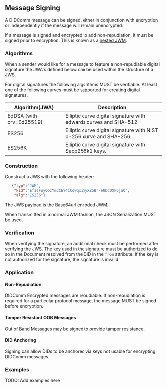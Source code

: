 ## Message Signing

A DIDComm message can be signed, either in conjunction with encryption or independently if the message will remain unencrypted.

If a message is signed and encrypted to add non-repudiation, it must be signed prior to encryption. This is known as a [nested JWM](https://tools.ietf.org/html/draft-looker-jwm-01#section-1.2).

### Algorithms

When a sender would like for a message to feature a non-repudiable digital signature the JWA's defined below can be used within the structure of a JWS.

For digital signatures the following algorithms MUST be verifiable. At least one of the following curves must be supported for creating digital signatures.

| Algorithm(JWA)           | Description                                                  |
| ------------------------ | ------------------------------------------------------------ |
| EdDSA (with crv=Ed25519) | Elliptic curve digital signature with edwards curves and SHA-512 |
| ES256                    | Elliptic curve digital signature with NIST p-256 curve and SHA-256 |
| ES256K                   | Elliptic curve digital signature with Secp256k1 keys.        |

### Construction

Construct a JWS with the following header:

```json
   {"typ":"JWM",
    "kid":"Ef1sFuyOozYm3CEY4iCdwqxiSyXZ5Br-eUDdQXk6jaQ",
    "alg":"ES256"}
```

The JWS payload is the Base64url encoded JWM.

When transmitted in a normal JWM fashion, the JSON Serialization MUST be used.

### Verification

When verifying the signature, an additional check must be performed after verifying the JWS. The key used in the signature must be authorized to do so in the Document resolved from the DID in the `from` attribute. If the key is not authorized for the signature, the signature is invalid.

### Application

#### Non-Repudiation

DIDComm Encrypted messages are repudiable. If non-repudiation is required for a particular protocol message, the message MUST be signed before encryption. 

#### Tamper Resistant OOB Messages

Out of Band Messages may be signed to provide tamper resistance.

#### DID Anchoring

Signing can allow DIDs to be anchored via keys not usable for encrypting DIDComm messages.

### Examples

TODO: Add examples here